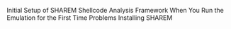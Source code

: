 Initial Setup of SHAREM Shellcode Analysis Framework
When You Run the Emulation for the First Time
Problems Installing SHAREM